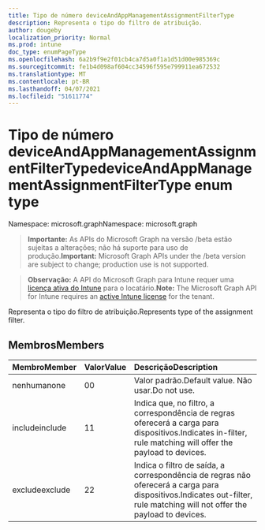 ```yaml
---
title: Tipo de número deviceAndAppManagementAssignmentFilterType
description: Representa o tipo do filtro de atribuição.
author: dougeby
localization_priority: Normal
ms.prod: intune
doc_type: enumPageType
ms.openlocfilehash: 6a2b9f9e2f01cb4ca7d5a0f1a1d51d00e985369c
ms.sourcegitcommit: fe1b4d098af604cc34596f595e799911ea672532
ms.translationtype: MT
ms.contentlocale: pt-BR
ms.lasthandoff: 04/07/2021
ms.locfileid: "51611774"
---
```

# <a name="deviceandappmanagementassignmentfiltertype-enum-type"></a><span data-ttu-id="57c23-103">Tipo de número deviceAndAppManagementAssignmentFilterType</span><span class="sxs-lookup"><span data-stu-id="57c23-103">deviceAndAppManagementAssignmentFilterType enum type</span></span>

<span data-ttu-id="57c23-104">Namespace: microsoft.graph</span><span class="sxs-lookup"><span data-stu-id="57c23-104">Namespace: microsoft.graph</span></span>

> <span data-ttu-id="57c23-105">**Importante:** As APIs do Microsoft Graph na versão /beta estão sujeitas a alterações; não há suporte para uso de produção.</span><span class="sxs-lookup"><span data-stu-id="57c23-105">**Important:** Microsoft Graph APIs under the /beta version are subject to change; production use is not supported.</span></span>

> <span data-ttu-id="57c23-106">**Observação:** A API do Microsoft Graph para Intune requer uma [licença ativa do Intune](https://go.microsoft.com/fwlink/?linkid=839381) para o locatário.</span><span class="sxs-lookup"><span data-stu-id="57c23-106">**Note:** The Microsoft Graph API for Intune requires an [active Intune license](https://go.microsoft.com/fwlink/?linkid=839381) for the tenant.</span></span>

<span data-ttu-id="57c23-107">Representa o tipo do filtro de atribuição.</span><span class="sxs-lookup"><span data-stu-id="57c23-107">Represents type of the assignment filter.</span></span>

## <a name="members"></a><span data-ttu-id="57c23-108">Membros</span><span class="sxs-lookup"><span data-stu-id="57c23-108">Members</span></span>
|<span data-ttu-id="57c23-109">Membro</span><span class="sxs-lookup"><span data-stu-id="57c23-109">Member</span></span>|<span data-ttu-id="57c23-110">Valor</span><span class="sxs-lookup"><span data-stu-id="57c23-110">Value</span></span>|<span data-ttu-id="57c23-111">Descrição</span><span class="sxs-lookup"><span data-stu-id="57c23-111">Description</span></span>|
|:---|:---|:---|
|<span data-ttu-id="57c23-112">nenhuma</span><span class="sxs-lookup"><span data-stu-id="57c23-112">none</span></span>|<span data-ttu-id="57c23-113">0</span><span class="sxs-lookup"><span data-stu-id="57c23-113">0</span></span>|<span data-ttu-id="57c23-114">Valor padrão.</span><span class="sxs-lookup"><span data-stu-id="57c23-114">Default value.</span></span> <span data-ttu-id="57c23-115">Não usar.</span><span class="sxs-lookup"><span data-stu-id="57c23-115">Do not use.</span></span>|
|<span data-ttu-id="57c23-116">include</span><span class="sxs-lookup"><span data-stu-id="57c23-116">include</span></span>|<span data-ttu-id="57c23-117">1</span><span class="sxs-lookup"><span data-stu-id="57c23-117">1</span></span>|<span data-ttu-id="57c23-118">Indica que, no filtro, a correspondência de regras oferecerá a carga para dispositivos.</span><span class="sxs-lookup"><span data-stu-id="57c23-118">Indicates in-filter, rule matching will offer the payload to devices.</span></span>|
|<span data-ttu-id="57c23-119">exclude</span><span class="sxs-lookup"><span data-stu-id="57c23-119">exclude</span></span>|<span data-ttu-id="57c23-120">2</span><span class="sxs-lookup"><span data-stu-id="57c23-120">2</span></span>|<span data-ttu-id="57c23-121">Indica o filtro de saída, a correspondência de regras não oferecerá a carga para dispositivos.</span><span class="sxs-lookup"><span data-stu-id="57c23-121">Indicates out-filter, rule matching will not offer the payload to devices.</span></span>|





